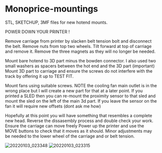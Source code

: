 # Monoprice-mountings
STL, SKETCHUP, 3MF files for new hotend mounts.

POWER DOWN YOUR PRINTER !

Remove carriage from printer by slacken belt tension bolt and disconnect the belt.
Remove nuts from top two wheels.
Tilt forward at top of carriage and remove it.
Remove the three magnets as they will no longer be needed. 

Mount bare hotend to  3D part minus the bowden connector. I also used two small washers as spacers between the hot end and the 3D part (important)
Mount 3D part to carriage and ensure the screws do not interfere with the track by offering it up to TEST FIT.

Mount fans using suitable screws. NOTE the cooling fan main outlet is in the wrong place but I will create a new part for that at a later point.
If you printed a SLED then you can re-mount the proximity sensor to that sled and mount the sled on the left of the main 3d part.
If you leave the sensor on the fan it will require new offsets (dont ask me how)

Hopefully at this point you will have something that resembles a complete new head.
Reverse the  dissasembly process and double check your work.
Ensure the carriage can move freely
Power up the printer and use the MOVE buttons to check that it moves as it should.
Minor adjustments may be needed to the lower wheel of the carriage and or belt tension.

![20220103_023348](https://user-images.githubusercontent.com/8212730/147952041-e783bfff-e457-4a85-8aa6-8ca8e96ceba3.jpg)
![20220103_023315](https://user-images.githubusercontent.com/8212730/147952049-cbbeef63-2ab7-4776-8e2a-f34edf1df58c.jpg)
